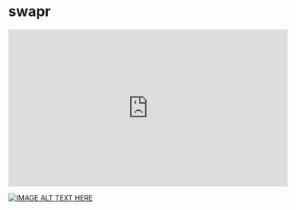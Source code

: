 # swapr

<iframe width="560" height="315" src="https://www.youtube.com/embed/cMtJQfA-mK4" frameborder="0" allowfullscreen></iframe>

[![IMAGE ALT TEXT HERE](https://img.youtube.com/vi/mso7ma1QwI4&index=1&list=PLWXOuKoGtWRxboBdH5gUYN58ki34p6DjN&t=1s/0.jpg)](https://www.youtube.com/watch?v=mso7ma1QwI4&index=1&list=PLWXOuKoGtWRxboBdH5gUYN58ki34p6DjN&t=1s)
